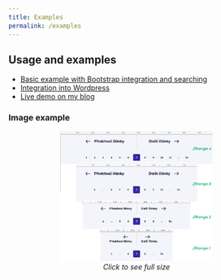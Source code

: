 ```yaml
---
title: Examples
permalink: /examples
---
```


## Usage and examples

- [Basic example with Bootstrap integration and searching](examples/basic)
- [Integration into Wordpress](examples/wordpress)
- [Live demo on my blog](https://www.kutac.cz/blog?strana=7)

### Image example

<p align="center">
<a href="https://github.com/arxeiss/responsive-pagination/blob/master/docs/responzive-pagination-screen.png?raw=true"><img src="https://github.com/arxeiss/responsive-pagination/blob/master/docs/responzive-pagination-screen.png?raw=true" alt="Responsive pagination screenshot" width="300"></a><br>
<em>Click to see full size</em>
</p>
